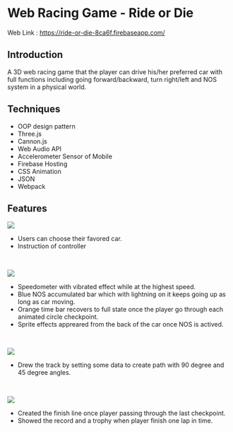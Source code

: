 # Web Racing Game - Ride or Die

Web Link : https://ride-or-die-8ca6f.firebaseapp.com/

## Introduction
A 3D web racing game that the player can drive his/her preferred car with full functions including going forward/backward, turn right/left and NOS system in a physical world.

## Techniques
* OOP design pattern
* Three.js
* Cannon.js
* Web Audio API
* Accelerometer Sensor of Mobile
* Firebase Hosting
* CSS Animation
* JSON
* Webpack

## Features

![](https://i.imgur.com/zNgJNYl.gif)

* Users can choose their favored car.
* Instruction of controller

<br />

![](https://i.imgur.com/p2Z5Yzv.gif)

* Speedometer with vibrated effect while at the highest speed.
* Blue NOS accumulated bar which with lightning on it keeps going up as long as car moving.
* Orange time bar recovers to full state once the player go through each animated circle checkpoint.
* Sprite effects appreared from the back of the car once NOS is actived.

<br />

![](https://i.imgur.com/p2Z5Yzv.gif)

* Drew the track by setting some data to create path with 90 degree and 45 degree angles.

<br />

![](https://i.imgur.com/jxB367Q.gif)

* Created the finish line once player passing through the last checkpoint.
* Showed the record and a trophy when player finish one lap in time.
